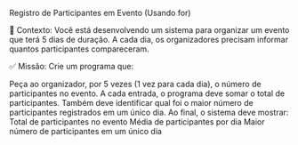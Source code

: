 Registro de Participantes em Evento (Usando for)

💼 Contexto:
Você está desenvolvendo um sistema para organizar um evento que terá 5 dias de duração. A cada dia, os organizadores precisam informar quantos participantes compareceram.

✅ Missão:
Crie um programa que:

Peça ao organizador, por 5 vezes (1 vez para cada dia), o número de participantes no evento.
A cada entrada, o programa deve somar o total de participantes.
Também deve identificar qual foi o maior número de participantes registrados em um único dia.
Ao final, o sistema deve mostrar:
Total de participantes no evento
Média de participantes por dia
Maior número de participantes em um único dia
